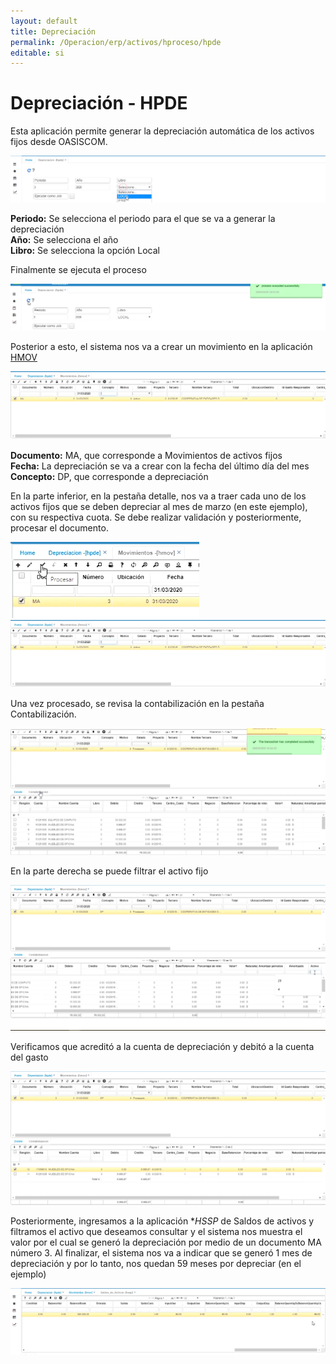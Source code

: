 ```yaml
---
layout: default
title: Depreciación
permalink: /Operacion/erp/activos/hproceso/hpde
editable: si
---
```


# Depreciación - HPDE  

Esta aplicación permite generar la depreciación automática de los activos fijos desde OASISCOM.  

![](hpde1.png)

**Periodo:**  Se selecciona el periodo para el que se va a generar la depreciación  
**Año:**  Se selecciona el año  
**Libro:**  Se selecciona la opción Local

Finalmente se ejecuta el proceso  

![](hpde2.png)  

Posterior a esto, el sistema nos va a crear un movimiento en la aplicación [HMOV](http://docs.oasiscom.com/Operacion/erp/activos/hmovimient/hmov#Movimiento-de-Depreciación-de-un-Activo-fijo)  

![](hpde3.png)  

**Documento:**  MA, que corresponde a Movimientos de activos fijos  
**Fecha:**  La depreciación se va a crear con la fecha del último día del mes  
**Concepto:** DP, que corresponde a depreciación  

En la parte inferior, en la pestaña detalle, nos va a traer cada uno de los activos fijos que se deben depreciar al mes de marzo (en este ejemplo), con su respectiva cuota.  Se debe realizar validación y posteriormente, procesar el documento.  

![](hpde4.png)    
![](hpde5.png)  

Una vez procesado, se revisa la contabilización en la pestaña Contabilización.   

![](hpde6.png)  

En la parte derecha se puede filtrar el activo fijo  

![](hpde7.png)  

Verificamos que acreditó a la cuenta de depreciación y debitó a la cuenta del gasto

![](hpde8.png)  

Posteriormente, ingresamos a la aplicación **HSSP* de Saldos de activos y filtramos el activo que deseamos consultar y el sistema nos muestra el valor por el cual se generó la depreciación por medio de un documento MA número 3.  Al finalizar, el sistema nos va a indicar que se generó 1 mes de depreciación y por lo tanto, nos quedan 59 meses por depreciar (en el ejemplo)  

![](hpde9.png)




